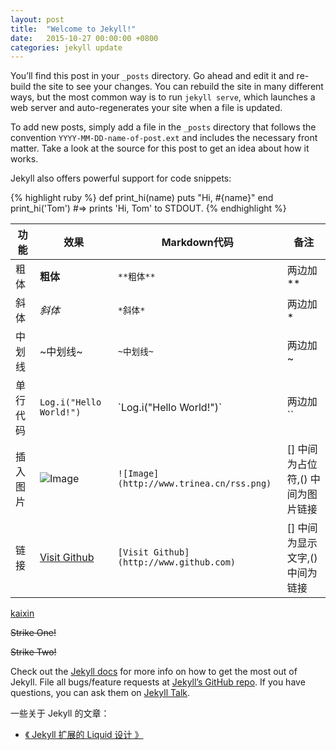 ```yaml
---
layout: post
title:  "Welcome to Jekyll!"
date:   2015-10-27 00:00:00 +0800
categories: jekyll update 
---
```

You’ll find this post in your `_posts` directory. Go ahead and edit it and re-build the site to see your changes. You can rebuild the site in many different ways, but the most common way is to run `jekyll serve`, which launches a web server and auto-regenerates your site when a file is updated.

To add new posts, simply add a file in the `_posts` directory that follows the convention `YYYY-MM-DD-name-of-post.ext` and includes the necessary front matter. Take a look at the source for this post to get an idea about how it works.

Jekyll also offers powerful support for code snippets:

{% highlight ruby %}
def print_hi(name)
  puts "Hi, #{name}"
end
print_hi('Tom')
#=> prints 'Hi, Tom' to STDOUT.
{% endhighlight %}

| 功能 | 效果 | Markdown代码 | 备注 | 
|--|--|--|--|
| 粗体 | **粗体** |  `**粗体**`  |  两边加** |
| 斜体 | *斜体* | `*斜体*` | 两边加* |
| 中划线 | ~中划线~ | `~中划线~` | 两边加~ |
| 单行代码 | `Log.i("Hello World!")` | \`Log.i("Hello World!")\` | 两边加`` |
| 插入图片 | ![Image](http://www.trinea.cn/rss.png)| `![Image](http://www.trinea.cn/rss.png)` | [] 中间为占位符,() 中间为图片链接 |
| 链接 | [Visit Github](http://www.github.com) | `[Visit Github](http://www.github.com)` | [] 中间为显示文字,() 中间为链接 |


<u>kaixin</u>

<S> Strike One! </S>

<P>

<STRIKE> Strike Two! </STRIKE>


Check out the [Jekyll docs][jekyll-docs] for more info on how to get the most out of Jekyll. File all bugs/feature requests at [Jekyll’s GitHub repo][jekyll-gh]. If you have questions, you can ask them on [Jekyll Talk][jekyll-talk].

[jekyll-docs]: http://jekyllrb.com/docs/home
[jekyll-gh]:   https://github.com/jekyll/jekyll
[jekyll-talk]: https://talk.jekyllrb.com/

一些关于 Jekyll 的文章：

+ [《 Jekyll 扩展的 Liquid 设计 》][jekyll-liquid]

[jekyll-liquid]: http://havee.me/internet/2013-11/jekyll-liquid-designers.html
